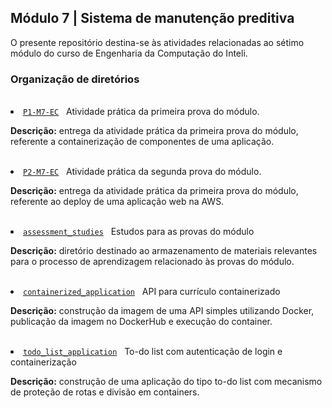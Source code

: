 <h2>Módulo 7 | Sistema de manutenção preditiva</h2>

<p>O presente repositório destina-se às atividades relacionadas ao sétimo módulo do curso de Engenharia da Computação do Inteli.</p>

<h3>Organização de diretórios</h3><br>

<li><a href="https://github.com/amandafontes/M7-Inteli-Predictive-Maintenance-System/tree/main/P1-M7-EC"><code>P1-M7-EC</code></a>&nbsp;&nbsp;&nbsp;Atividade prática da primeira prova do módulo.<br>
  <p><b>Descrição:</b> entrega da atividade prática da primeira prova do módulo, referente a containerização de componentes de uma aplicação.</p>
<br>

<li><a href="https://github.com/amandafontes/M7-Inteli-Predictive-Maintenance-System/tree/main/P2-M7-EC"><code>P2-M7-EC</code></a>&nbsp;&nbsp;&nbsp;Atividade prática da segunda prova do módulo.<br>
  <p><b>Descrição:</b> entrega da atividade prática da primeira prova do módulo, referente ao deploy de uma aplicação web na AWS.</p>
<br>

<li><a href="https://github.com/amandafontes/M7-Inteli-Predictive-Maintenance-System/tree/main/assessment_studies"><code>assessment_studies</code></a>&nbsp;&nbsp;&nbsp;Estudos para as provas do módulo<br>
  <p><b>Descrição:</b> diretório destinado ao armazenamento de materiais relevantes para o processo de aprendizagem relacionado às provas do módulo.</p>
<br>

<li><a href="https://github.com/amandafontes/M7-Inteli-Predictive-Maintenance-System/tree/main/containerized_application"><code>containerized_application</code></a>&nbsp;&nbsp;&nbsp;API para currículo containerizado<br>
  <p><b>Descrição:</b> construção da imagem de uma API simples utilizando Docker, publicação da imagem no DockerHub e execução do container.</p>
<br>

<li><a href="https://github.com/amandafontes/M7-Inteli-Predictive-Maintenance-System/tree/main/todo_list_application"><code>todo_list_application</code></a>&nbsp;&nbsp;&nbsp;To-do list com autenticação de login e containerização<br>
  <p><b>Descrição:</b> construção de uma aplicação do tipo to-do list com mecanismo de proteção de rotas e divisão em containers.</p>
<br>
